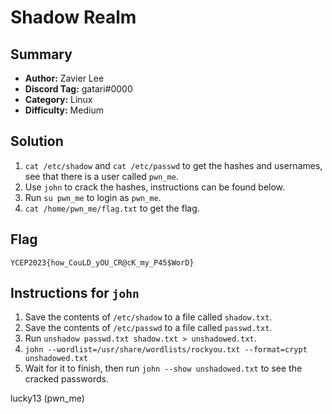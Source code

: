 Shadow Realm
===

## Summary
* **Author:** Zavier Lee
* **Discord Tag:** gatari#0000
* **Category:** Linux
* **Difficulty:** Medium

## Solution
1. `cat /etc/shadow` and `cat /etc/passwd` to get the hashes and usernames, see that there is a user called `pwn_me`.
2. Use `john` to crack the hashes, instructions can be found below.
3. Run `su pwn_me` to login as `pwn_me`.
4. `cat /home/pwn_me/flag.txt` to get the flag.

## Flag
```
YCEP2023{how_CouLD_yOU_CR@cK_my_P45$WorD}
```

## Instructions for `john`
1. Save the contents of `/etc/shadow` to a file called `shadow.txt`.
2. Save the contents of `/etc/passwd` to a file called `passwd.txt`.
3. Run `unshadow passwd.txt shadow.txt > unshadowed.txt`.
4. `john --wordlist=/usr/share/wordlists/rockyou.txt --format=crypt unshadowed.txt`
5. Wait for it to finish, then run `john --show unshadowed.txt` to see the cracked passwords.

lucky13          (pwn_me)